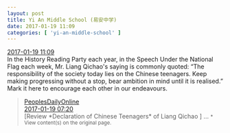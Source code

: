 ```yaml
---
layout: post
title: Yi An Middle School (易安中学)
date: 2017-01-19 11:09
categories: [ 'yi-an-middle-school' ]
---
```


<div class="weibo-info">
  <a href="http://weibo.com/6074218720/Erwgr9AEE">2017-01-19 11:09</a>
</div>
In the History Reading Party each year, in the Speech Under the National Flag each week, Mr. Liang Qichao's saying is commonly quoted: “The responsibility of the society today lies on the Chinese teenagers. Keep making progressing without a stop, bear ambition in mind until it is realised.” Mark it here to encourage each other in our endeavours.

<!-- more -->

> <div class="weibo-post-name">
>   <a href="http://weibo.com/renminwang">PeoplesDailyOnline</a>
> </div>
> <div class="weibo-info">
>   <a href="http://weibo.com/2286908003/EruLs1O9i">2017-01-19 07:20</a>
> </div>  
> [Review *Declaration of Chinese Teenagers* of Liang Qichao ] …  
> <small>* View content(s) on the original page.</small>
